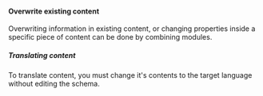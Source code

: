 #### Overwrite existing content

Overwriting information in existing content, or changing properties inside a specific piece of content can be done by combining modules.

##### Translating content

To translate content, you must change it's contents to the target language without editing the schema.